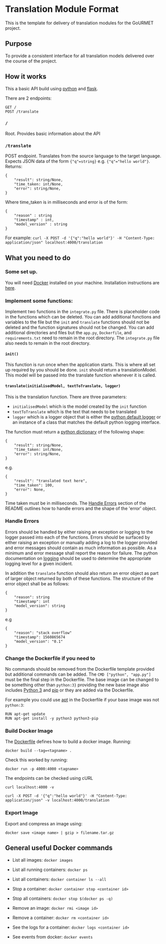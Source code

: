 # Translation Module Format

This is the template for delivery of translation modules for the GoURMET project.

## Purpose

To provide a consistent interface for all translation models delivered over the course of the project.

## How it works

This a basic API build using [python](https://www.python.org/) and [flask](http://flask.pocoo.org/).

There are 2 endpoints:

```
GET /
POST /translate
```

### `/`

Root. Provides basic information about the API

### `/translate`

POST endpoint. Translates from the source language to the target language. Expects JSON data of the form `{"q"=string}` e.g. `{"q"="hello world"}`. Returns:

```
{
    "result": string/None,
    "time_taken: int/None,
    "error": string/None,
}
```

Where time_taken is in milliseconds and error is of the form:

```
{
    "reason" : string
    "timestamp" : int,
    "model_version" : string
}
```

For example: `curl -X POST -d '{"q":"hello world"}' -H "Content-Type: application/json" localhost:4000/translation`

## What you need to do

### Some set up.

You will need [Docker](https://www.docker.com/) installed on your machine. Installation instructions are [here](https://docs.docker.com/install/).

### Implement some functions:

Implement two functions in the `integrate.py` file. There is placeholder code in the functions which can be deleted. You can add additional functions and variables to the file but the `init` and `translate` functions should not be deleted and the function signatures should not be changed. You can add additional directories and files but the `app.py`, `Dockerfile`, and `requirements.txt` need to remain in the root directory. The `integrate.py` file also needs to remain in the root directory.

#### `init()`

This function is run once when the application starts. This is where all set up required by you should be done. `init` should return a translationModel. This model will be passed into the translate function whenever it is called.

#### `translate(initialisedModel, textToTranslate, logger)`

This is the translation function. There are three parameters:

- `initialisedModel` which is the model created by the `init` function
- `textToTranslate` which is the text that needs to be translated
- `logger` which is a logger object that is either the [python default logger](https://docs.python.org/3/library/logging.html) or an instance of a class that matches the default python logging interface.

The function must return a [python dictionary](https://docs.python.org/3.7/tutorial/datastructures.html#dictionaries) of the following shape:

```
{
    "result": string/None,
    "time_taken: int/None,
    "error": string/None,
}
```

e.g.

```
{
    "result": "translated text here",
    "time_taken": 100,
    "error": None,
}
```

Time taken must be in milliseconds. The [Handle Errors](#handle-errors) section of the README outlines how to handle errors and the shape of the 'error' object.

### Handle Errors

Errors should be handled by either raising an exception or logging to the logger passed into each of the functions. Errors should be surfaced by either raising an exception or manually adding a log to the logger provided and error messages should contain as much information as possible. As a minimum and error message shall report the reason for failure. The python documentation on [logging](https://docs.python.org/3/howto/logging.html#logging-basic-tutorial) should be used to determine the appropriate logging level for a given incident.

In addition the `translate` function should also return an error object as part of larger object returned by both of these functions. The structure of the error object shall be as follows:

```
{
    "reason": string
    "timestamp": int
    "model_version": string
}
```

e.g

```
{
    "reason": "stack overflow"
    "timestamp": 1560865674
    "model_version": "0.1"
}
```

### Change the Dockerfile if you need to

No commands should be removed from the Dockerfile template provided but additional commands can be added. The `CMD ["python", "app.py"]` must be the final step in the Dockerfile. The base image can be changed to be something other than `python:3}` providing the new base image also includes [Python 3](https://www.python.org/) and [pip](https://pypi.org/project/pip) or they are added via the Dockerfile.

For example you could use [apt](https://wiki.debian.org/Apt) in the Dockerfile if your base image was not `python:3`:

```
RUN apt-get update
RUN apt-get install -y python3 python3-pip
```

### Build Docker Image

The [Dockerfile](./Dockerfile) defines how to build a docker image. Running:

```
docker build --tag=<tagname> .
```

Check this worked by running:

```
docker run -p 4000:4000 <tagname>
```

The endpoints can be checked using cURL

```
curl localhost:4000 -v

curl -X POST -d '{"q":"hello world"}' -H "Content-Type: application/json" -v localhost:4000/translation
```

### Export Image

Export and compress an image using:

```
docker save <image name> | gzip > filename.tar.gz
```

## General useful Docker commands

- List all images: `docker images`
- List all running containers: `docker ps`
- List all containers: `docker container ls --all`

- Stop a container: `docker container stop <container id>`
- Stop all containers: `docker stop $(docker ps -q)`

- Remove an image: `docker rmi <image id>`
- Remove a container: `docker rm <container id>`

- See the logs for a container: `docker logs <container id>`
- See events from docker: `docker events`
